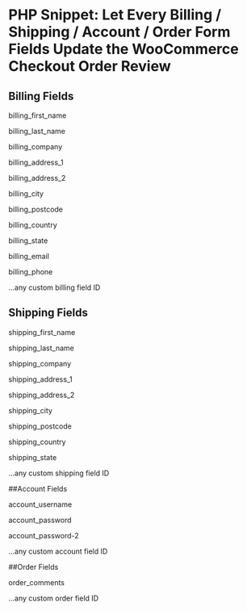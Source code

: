 # PHP Snippet: Let Every Billing / Shipping / Account / Order Form Fields Update the WooCommerce Checkout Order Review
## Billing Fields

billing_first_name

billing_last_name

billing_company

billing_address_1

billing_address_2

billing_city

billing_postcode

billing_country

billing_state

billing_email

billing_phone

…any custom billing field ID

## Shipping Fields

shipping_first_name

shipping_last_name

shipping_company

shipping_address_1

shipping_address_2

shipping_city

shipping_postcode

shipping_country

shipping_state

…any custom shipping field ID

##Account Fields

account_username

account_password

account_password-2

…any custom account field ID

##Order Fields

order_comments

…any custom order field ID
